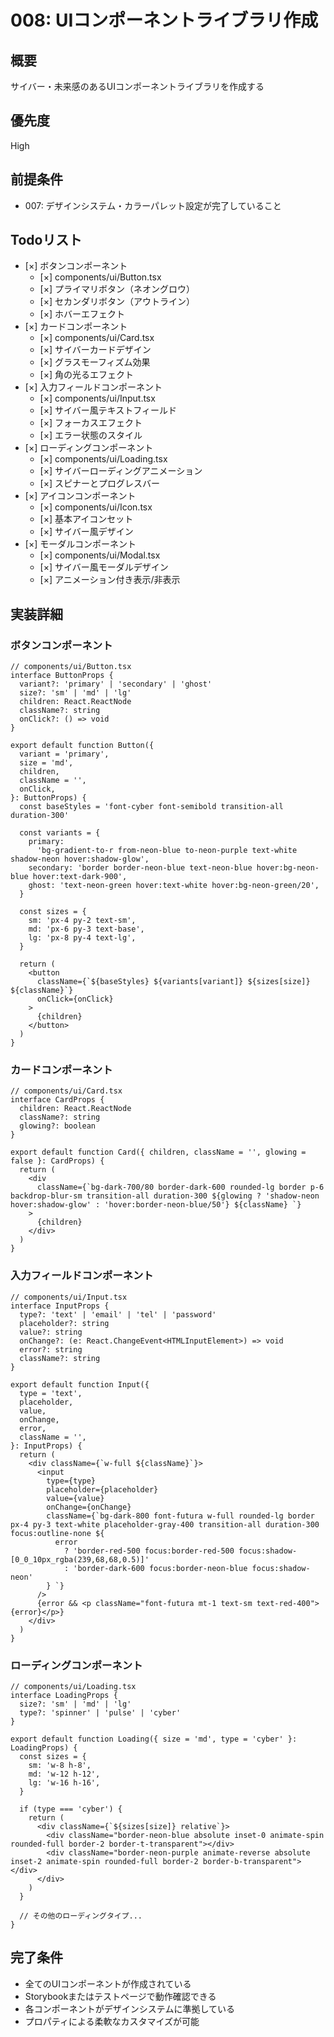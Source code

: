 # 008: UIコンポーネントライブラリ作成

## 概要

サイバー・未来感のあるUIコンポーネントライブラリを作成する

## 優先度

High

## 前提条件

- 007: デザインシステム・カラーパレット設定が完了していること

## Todoリスト

- [×] ボタンコンポーネント
  - [×] components/ui/Button.tsx
  - [×] プライマリボタン（ネオングロウ）
  - [×] セカンダリボタン（アウトライン）
  - [×] ホバーエフェクト
- [×] カードコンポーネント
  - [×] components/ui/Card.tsx
  - [×] サイバーカードデザイン
  - [×] グラスモーフィズム効果
  - [×] 角の光るエフェクト
- [×] 入力フィールドコンポーネント
  - [×] components/ui/Input.tsx
  - [×] サイバー風テキストフィールド
  - [×] フォーカスエフェクト
  - [×] エラー状態のスタイル
- [×] ローディングコンポーネント
  - [×] components/ui/Loading.tsx
  - [×] サイバーローディングアニメーション
  - [×] スピナーとプログレスバー
- [×] アイコンコンポーネント
  - [×] components/ui/Icon.tsx
  - [×] 基本アイコンセット
  - [×] サイバー風デザイン
- [×] モーダルコンポーネント
  - [×] components/ui/Modal.tsx
  - [×] サイバー風モーダルデザイン
  - [×] アニメーション付き表示/非表示

## 実装詳細

### ボタンコンポーネント

```tsx
// components/ui/Button.tsx
interface ButtonProps {
  variant?: 'primary' | 'secondary' | 'ghost'
  size?: 'sm' | 'md' | 'lg'
  children: React.ReactNode
  className?: string
  onClick?: () => void
}

export default function Button({
  variant = 'primary',
  size = 'md',
  children,
  className = '',
  onClick,
}: ButtonProps) {
  const baseStyles = 'font-cyber font-semibold transition-all duration-300'

  const variants = {
    primary:
      'bg-gradient-to-r from-neon-blue to-neon-purple text-white shadow-neon hover:shadow-glow',
    secondary: 'border border-neon-blue text-neon-blue hover:bg-neon-blue hover:text-dark-900',
    ghost: 'text-neon-green hover:text-white hover:bg-neon-green/20',
  }

  const sizes = {
    sm: 'px-4 py-2 text-sm',
    md: 'px-6 py-3 text-base',
    lg: 'px-8 py-4 text-lg',
  }

  return (
    <button
      className={`${baseStyles} ${variants[variant]} ${sizes[size]} ${className}`}
      onClick={onClick}
    >
      {children}
    </button>
  )
}
```

### カードコンポーネント

```tsx
// components/ui/Card.tsx
interface CardProps {
  children: React.ReactNode
  className?: string
  glowing?: boolean
}

export default function Card({ children, className = '', glowing = false }: CardProps) {
  return (
    <div
      className={`bg-dark-700/80 border-dark-600 rounded-lg border p-6 backdrop-blur-sm transition-all duration-300 ${glowing ? 'shadow-neon hover:shadow-glow' : 'hover:border-neon-blue/50'} ${className} `}
    >
      {children}
    </div>
  )
}
```

### 入力フィールドコンポーネント

```tsx
// components/ui/Input.tsx
interface InputProps {
  type?: 'text' | 'email' | 'tel' | 'password'
  placeholder?: string
  value?: string
  onChange?: (e: React.ChangeEvent<HTMLInputElement>) => void
  error?: string
  className?: string
}

export default function Input({
  type = 'text',
  placeholder,
  value,
  onChange,
  error,
  className = '',
}: InputProps) {
  return (
    <div className={`w-full ${className}`}>
      <input
        type={type}
        placeholder={placeholder}
        value={value}
        onChange={onChange}
        className={`bg-dark-800 font-futura w-full rounded-lg border px-4 py-3 text-white placeholder-gray-400 transition-all duration-300 focus:outline-none ${
          error
            ? 'border-red-500 focus:border-red-500 focus:shadow-[0_0_10px_rgba(239,68,68,0.5)]'
            : 'border-dark-600 focus:border-neon-blue focus:shadow-neon'
        } `}
      />
      {error && <p className="font-futura mt-1 text-sm text-red-400">{error}</p>}
    </div>
  )
}
```

### ローディングコンポーネント

```tsx
// components/ui/Loading.tsx
interface LoadingProps {
  size?: 'sm' | 'md' | 'lg'
  type?: 'spinner' | 'pulse' | 'cyber'
}

export default function Loading({ size = 'md', type = 'cyber' }: LoadingProps) {
  const sizes = {
    sm: 'w-8 h-8',
    md: 'w-12 h-12',
    lg: 'w-16 h-16',
  }

  if (type === 'cyber') {
    return (
      <div className={`${sizes[size]} relative`}>
        <div className="border-neon-blue absolute inset-0 animate-spin rounded-full border-2 border-t-transparent"></div>
        <div className="border-neon-purple animate-reverse absolute inset-2 animate-spin rounded-full border-2 border-b-transparent"></div>
      </div>
    )
  }

  // その他のローディングタイプ...
}
```

## 完了条件

- 全てのUIコンポーネントが作成されている
- Storybookまたはテストページで動作確認できる
- 各コンポーネントがデザインシステムに準拠している
- プロパティによる柔軟なカスタマイズが可能
